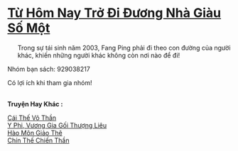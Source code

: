 <a href="https://truyentiki.com/tu-hom-nay-tro-di-duong-nha-giau-so-mot.33855/" title="Từ Hôm Nay Trở Đi Đương Nhà Giàu Số Một"><h1>Từ Hôm Nay Trở Đi Đương Nhà Giàu Số Một</h1></a><div style="display:table"><img align="right" style="float: left; padding: 10px;" src="https://truyentiki.com/images/story/200x260/33855.jpg" alt="">Trong sự tái sinh năm 2003, Fang Ping phải đi theo con đường của người khác, khiến những người khác không còn nơi nào để đi! <p></p> Nhóm bạn sách: 929038217 <p></p> Có lợi ích khi tham gia nhóm!</div><p><br><b>Truyện Hay Khác :</b></p><a href="https://truyentiki.com/cai-the-vo-than.33854/" alt="Cái Thế Võ Thần">Cái Thế Võ Thần</a><br/><a href="https://github.com/nownovels/top500/tree/master/truyenhay/33876/" alt="Y Phi, Vương Gia Gối Thượng Liêu">Y Phi, Vương Gia Gối Thượng Liêu</a><br/><a href="https://www.plurk.com/p/nur1rb" alt="Hào Môn Giảo Thê">Hào Môn Giảo Thê</a><br/><a href="https://github.com/nownovels/top500/tree/master/truyenhay/33890/" alt="Chín Thế Chiến Thần">Chín Thế Chiến Thần</a><br/>